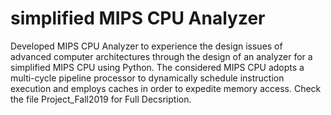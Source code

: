 # simplified MIPS CPU Analyzer

Developed MIPS CPU Analyzer to experience the design issues of advanced computer architectures through the design of an analyzer for a simplified MIPS CPU using Python. The considered MIPS CPU adopts a multi-cycle pipeline processor to dynamically schedule instruction execution and employs caches in order to expedite memory access. Check the file Project_Fall2019 for Full Decsription.
